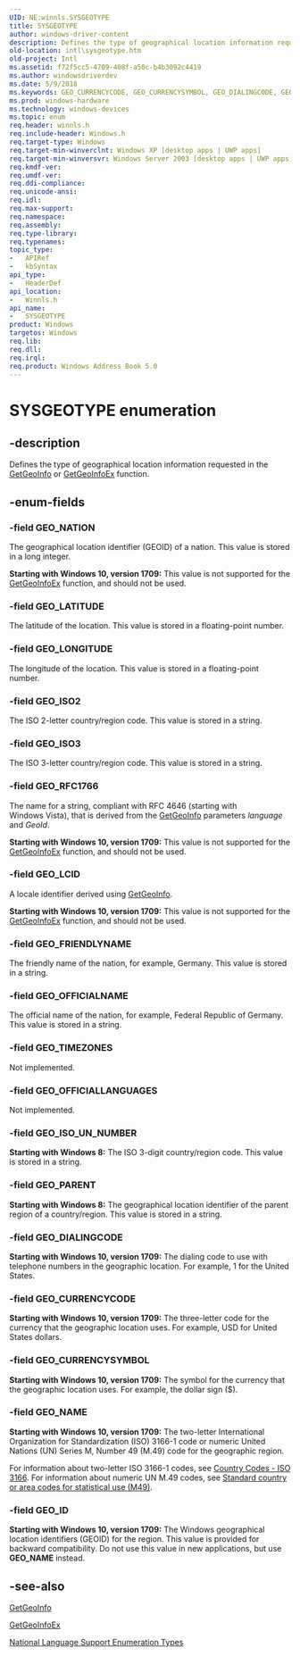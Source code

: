 ```yaml
---
UID: NE:winnls.SYSGEOTYPE
title: SYSGEOTYPE
author: windows-driver-content
description: Defines the type of geographical location information requested in the GetGeoInfo or GetGeoInfoEx function.
old-location: intl\sysgeotype.htm
old-project: Intl
ms.assetid: f72f5cc5-4709-408f-a50c-b4b3092c4419
ms.author: windowsdriverdev
ms.date: 5/9/2018
ms.keywords: GEO_CURRENCYCODE, GEO_CURRENCYSYMBOL, GEO_DIALINGCODE, GEO_FRIENDLYNAME, GEO_ID, GEO_ISO2, GEO_ISO3, GEO_ISO_UN_NUMBER, GEO_LATITUDE, GEO_LCID, GEO_LONGITUDE, GEO_NAME, GEO_NATION, GEO_OFFICIALLANGUAGES, GEO_OFFICIALNAME, GEO_PARENT, GEO_RFC1766, GEO_TIMEZONES, SYSGEOTYPE, SYSGEOTYPE enumeration [Internationalization for Windows Applications], _win32_SYSGEOTYPE, intl.sysgeotype, winnls/GEO_CURRENCYCODE, winnls/GEO_CURRENCYSYMBOL, winnls/GEO_DIALINGCODE, winnls/GEO_FRIENDLYNAME, winnls/GEO_ID, winnls/GEO_ISO2, winnls/GEO_ISO3, winnls/GEO_ISO_UN_NUMBER, winnls/GEO_LATITUDE, winnls/GEO_LCID, winnls/GEO_LONGITUDE, winnls/GEO_NAME, winnls/GEO_NATION, winnls/GEO_OFFICIALLANGUAGES, winnls/GEO_OFFICIALNAME, winnls/GEO_PARENT, winnls/GEO_RFC1766, winnls/GEO_TIMEZONES, winnls/SYSGEOTYPE
ms.prod: windows-hardware
ms.technology: windows-devices
ms.topic: enum
req.header: winnls.h
req.include-header: Windows.h
req.target-type: Windows
req.target-min-winverclnt: Windows XP [desktop apps | UWP apps]
req.target-min-winversvr: Windows Server 2003 [desktop apps | UWP apps]
req.kmdf-ver: 
req.umdf-ver: 
req.ddi-compliance: 
req.unicode-ansi: 
req.idl: 
req.max-support: 
req.namespace: 
req.assembly: 
req.type-library: 
req.typenames: 
topic_type:
-	APIRef
-	kbSyntax
api_type:
-	HeaderDef
api_location:
-	Winnls.h
api_name:
-	SYSGEOTYPE
product: Windows
targetos: Windows
req.lib: 
req.dll: 
req.irql: 
req.product: Windows Address Book 5.0
---
```


# SYSGEOTYPE enumeration


## -description


Defines the type of geographical location information requested in the <a href="https://msdn.microsoft.com/73827ed9-bdc5-4b34-b849-fb44b3c5bd6e">GetGeoInfo</a> or <a href="https://msdn.microsoft.com/05BF6434-A80F-4BF5-9A43-C4D65E72F43B">GetGeoInfoEx</a> function.


## -enum-fields




### -field GEO_NATION

The geographical location identifier (GEOID) of a nation. This value is stored in a long integer.

<b>Starting with Windows 10, version 1709:</b> This value is not supported for the <a href="https://msdn.microsoft.com/05BF6434-A80F-4BF5-9A43-C4D65E72F43B">GetGeoInfoEx</a> function, and should not be used.


### -field GEO_LATITUDE

The latitude of the location. This value is stored in a floating-point number.


### -field GEO_LONGITUDE

The longitude of the location. This value is stored in a floating-point number.


### -field GEO_ISO2

The ISO 2-letter country/region code. This value is stored in a string.


### -field GEO_ISO3

The ISO 3-letter country/region code. This value is stored in a string.


### -field GEO_RFC1766

The name for a string, compliant with RFC 4646 (starting with Windows Vista), that is derived from the <a href="https://msdn.microsoft.com/73827ed9-bdc5-4b34-b849-fb44b3c5bd6e">GetGeoInfo</a> parameters <i>language</i> and <i>GeoId</i>.

<b>Starting with Windows 10, version 1709:</b> This value is not supported for the <a href="https://msdn.microsoft.com/05BF6434-A80F-4BF5-9A43-C4D65E72F43B">GetGeoInfoEx</a> function, and should not be used.


### -field GEO_LCID

A locale identifier derived using <a href="https://msdn.microsoft.com/73827ed9-bdc5-4b34-b849-fb44b3c5bd6e">GetGeoInfo</a>.

<b>Starting with Windows 10, version 1709:</b> This value is not supported for the <a href="https://msdn.microsoft.com/05BF6434-A80F-4BF5-9A43-C4D65E72F43B">GetGeoInfoEx</a> function, and should not be used.


### -field GEO_FRIENDLYNAME

The friendly name of the nation, for example, Germany. This value is stored in a string.


### -field GEO_OFFICIALNAME

The official name of the nation, for example, Federal Republic of Germany. This value is stored in a string.


### -field GEO_TIMEZONES

Not implemented.


### -field GEO_OFFICIALLANGUAGES

Not implemented.


### -field GEO_ISO_UN_NUMBER

<b>Starting with Windows 8:</b> The ISO 3-digit country/region code. This value is stored in a string.


### -field GEO_PARENT

<b>Starting with Windows 8:</b> The geographical location identifier of the parent region of a country/region. This value is stored in a string.


### -field GEO_DIALINGCODE

<b>Starting with Windows 10, version 1709:</b> The dialing code to use with telephone numbers in the geographic location.  For example, 1 for the United States.


### -field GEO_CURRENCYCODE

<b>Starting with Windows 10, version 1709:</b> The three-letter code for the currency that the geographic location uses.  For example, USD for United States dollars.


### -field GEO_CURRENCYSYMBOL

<b>Starting with Windows 10, version 1709:</b> The symbol for the currency that the geographic location uses.  For example, the dollar sign ($).


### -field GEO_NAME

<b>Starting with Windows 10, version 1709:</b> The two-letter International Organization for Standardization (ISO) 3166-1 code or numeric United Nations (UN) Series M, Number 49  (M.49) code for the geographic region.

For information about two-letter ISO 3166-1 codes, see <a href="https://go.microsoft.com/fwlink/p/?linkid=859039">Country Codes - ISO 3166</a>.  For information about numeric UN M.49 codes, see <a href="https://go.microsoft.com/fwlink/p/?linkid=859018">Standard country or area codes for statistical use (M49)</a>.


### -field GEO_ID

<b>Starting with Windows 10, version 1709:</b> The Windows geographical location identifiers (GEOID) for the region. This value is provided for backward compatibility.  Do not use this value in new applications, but use <b>GEO_NAME</b> instead.


## -see-also




<a href="https://msdn.microsoft.com/73827ed9-bdc5-4b34-b849-fb44b3c5bd6e">GetGeoInfo</a>



<a href="https://msdn.microsoft.com/05BF6434-A80F-4BF5-9A43-C4D65E72F43B">GetGeoInfoEx</a>



<a href="https://msdn.microsoft.com/93911b65-e2ba-432d-9c65-53dd57687077">National Language Support Enumeration Types</a>
 

 


